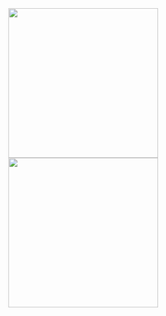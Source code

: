 <img src="https://github.com/user-attachments/assets/de3229bf-dc15-4ee1-8661-7701ace5597b" width="300">
<img src="https://github.com/user-attachments/assets/ac1461f8-a850-4e7f-80fe-68996a929796" width="300">
